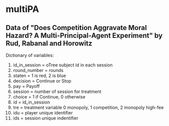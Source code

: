 # multiPA
## Data of "Does Competition Aggravate Moral Hazard? A Multi-Principal-Agent Experiment" by Rud, Rabanal and Horowitz

Dictionary of variables: 
1. id_in_session = oTree subject id in each session 
2. round_number = rounds
3. staten = 1 is red, 2 is blue 
4. decision = Continue or Stop
5. pay = Payoff 
6. session = number of session for treatment
7. choice = 1 if Continue, 0 otherwise
8. id = id_in_session
9. tre = treatment variable 0 monopoly, 1 competition, 2 monopoly high-fee
10. idu = player unique identifier 
11. ids = session unique indentifier

